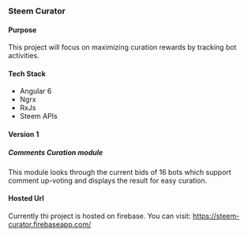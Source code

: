 ### Steem Curator

#### Purpose

This project will focus on maximizing curation rewards by tracking bot activities.

#### Tech Stack
- Angular 6
- Ngrx
- RxJs
- Steem APIs

#### Version 1

##### Comments Curation module
This module looks through the current bids of 16 bots which support comment up-voting and displays the result for easy curation.

#### Hosted Url
Currently thi project is hosted on firebase. You can visit: https://steem-curator.firebaseapp.com/
